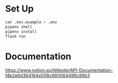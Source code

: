 # Set Up
```py
cat .env.example > .env
pipenv shell
pipenv install
flask run
```

# Documentation
https://www.notion.so/littlesite/API-Documentation-f4b2e6d364164e008c660064499c89b3